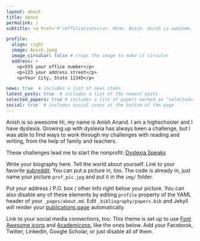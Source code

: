 ```yaml
---
layout: about
title: about
permalink: /
subtitle: <a href='#'>Affiliations</a>. Mone. Anish. Anish is awesome. Etc.

profile:
  align: right
  image: Anish.jpeg
  image_circular: false # crops the image to make it circular
  address: >
    <p>555 your office number</p>
    <p>123 your address street</p>
    <p>Your City, State 12345</p>

news: true  # includes a list of news items
latest_posts: true  # includes a list of the newest posts
selected_papers: true # includes a list of papers marked as "selected={true}"
social: true  # includes social icons at the bottom of the page
---
```

Anish is so awesome Hi, my name is Anish Anand. I am a highschooler and I have dyslexia. Growing up with dyslexia has always been a challenge, but I was able to find ways to work through my challenges with reading and writing, from the help of family and teachers.

These challenges lead me to start the nonprofit: [Dyslexia Speaks](https://dyslexiaspeaks.org/)

Write your biography here. Tell the world about yourself. Link to your favorite [subreddit](http://reddit.com). You can put a picture in, too. The code is already in, just name your picture `prof_pic.jpg` and put it in the `img/` folder.

Put your address / P.O. box / other info right below your picture. You can also disable any of these elements by editing `profile` property of the YAML header of your `_pages/about.md`. Edit `_bibliography/papers.bib` and Jekyll will render your [publications page](/al-folio/publications/) automatically.

Link to your social media connections, too. This theme is set up to use [Font Awesome icons](http://fortawesome.github.io/Font-Awesome/) and [Academicons](https://jpswalsh.github.io/academicons/), like the ones below. Add your Facebook, Twitter, LinkedIn, Google Scholar, or just disable all of them.
